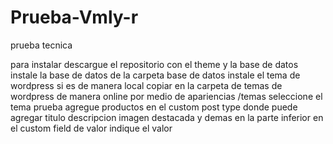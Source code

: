 # Prueba-Vmly-r
prueba tecnica

para instalar descargue el repositorio con el theme y la base de datos
instale la base de datos de la carpeta base de datos 
instale el tema de wordpress 
si es de manera local copiar en la carpeta de temas de wordpress
de manera online
por medio de apariencias /temas seleccione el tema prueba
agregue productos en el custom post type
donde puede agregar titulo descripcion imagen destacada y demas en la parte inferior en el custom field de valor indique el valor

